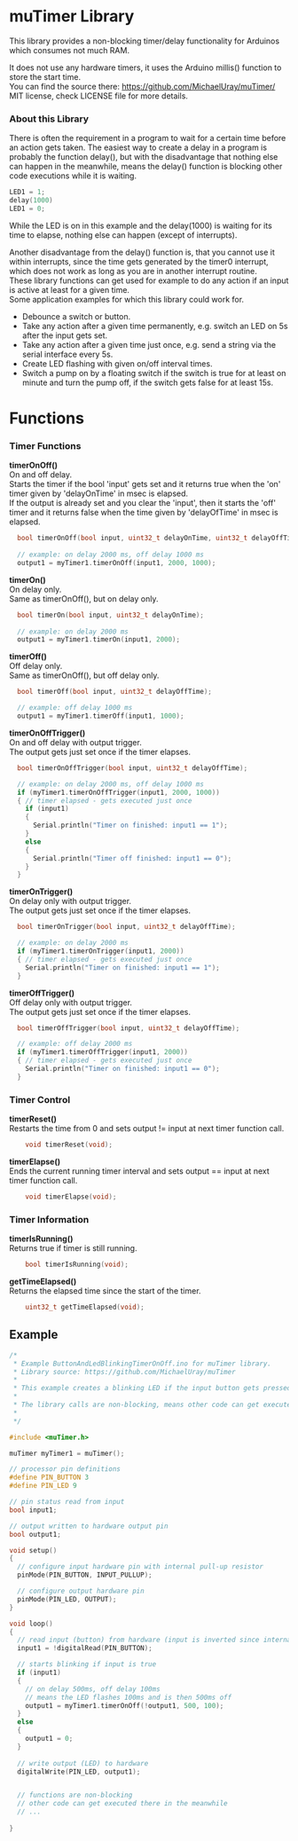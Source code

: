 # muTimer Library #

This library provides a non-blocking timer/delay functionality for Arduinos which consumes not much RAM.

It does not use any hardware timers, it uses the Arduino millis() function to store the start time.\
You can find the source there: https://github.com/MichaelUray/muTimer/ \
MIT license, check LICENSE file for more details.

### About this Library ###

There is often the requirement in a program to wait for a certain time before an action gets taken.
The easiest way to create a delay in a program is probably the function delay(), but with the disadvantage that nothing else can happen in the meanwhile, means the delay() function is blocking other code executions while it is waiting.
```cpp
LED1 = 1;
delay(1000)
LED1 = 0;
```
While the LED is on in this example and the delay(1000) is waiting for its time to elapse, nothing else can happen (except of interrupts).

Another disadvantage from the delay() function is, that you cannot use it within interrupts, since the time gets generated by the timer0 interrupt, which does not work as long as you are in another interrupt routine.\
These library functions can get used for example to do any action if an input is active at least for a given time.\
Some application examples for which this library could work for.
- Debounce a switch or button.
- Take any action after a given time permanently, e.g. switch an LED on 5s after the input gets set.
- Take any action after a given time just once, e.g. send a string via the serial interface every 5s.
- Create LED flashing with given on/off interval times.
- Switch a pump on by a floating switch if the switch is true for at least on minute and turn the pump off, if the switch gets false for at least 15s.


# Functions

### Timer Functions ###

**timerOnOff()**\
On and off delay.\
Starts the timer if the bool 'input' gets set and it returns true when the 'on' timer given by 'delayOnTime' in msec is elapsed.\
If the output is already set and you clear the 'input', then it starts the 'off' timer and it returns false when the time given by 'delayOfTime' in msec is elapsed.
```cpp
  bool timerOnOff(bool input, uint32_t delayOnTime, uint32_t delayOffTime);
  
  // example: on delay 2000 ms, off delay 1000 ms
  output1 = myTimer1.timerOnOff(input1, 2000, 1000);
```

**timerOn()**\
On delay only.\
Same as timerOnOff(), but on delay only.
```cpp
  bool timerOn(bool input, uint32_t delayOnTime);
  
  // example: on delay 2000 ms
  output1 = myTimer1.timerOn(input1, 2000);
```

**timerOff()**\
Off delay only.\
Same as timerOnOff(), but off delay only.
```cpp
  bool timerOff(bool input, uint32_t delayOffTime);

  // example: off delay 1000 ms
  output1 = myTimer1.timerOff(input1, 1000);
```

**timerOnOffTrigger()**\
On and off delay with output trigger.\
The output gets just set once if the timer elapses.
```cpp
  bool timerOnOffTrigger(bool input, uint32_t delayOffTime);

  // example: on delay 2000 ms, off delay 1000 ms
  if (myTimer1.timerOnOffTrigger(input1, 2000, 1000))
  { // timer elapsed - gets executed just once
    if (input1)
    {
      Serial.println("Timer on finished: input1 == 1");
    }
    else
    {
      Serial.println("Timer off finished: input1 == 0");
    }
  }
```

**timerOnTrigger()**\
On delay only with output trigger.\
The output gets just set once if the timer elapses.
```cpp
  bool timerOnTrigger(bool input, uint32_t delayOffTime);

  // example: on delay 2000 ms
  if (myTimer1.timerOnTrigger(input1, 2000))
  { // timer elapsed - gets executed just once
    Serial.println("Timer on finished: input1 == 1");
  }
```

**timerOffTrigger()**\
Off delay only with output trigger.\
The output gets just set once if the timer elapses.
```cpp
  bool timerOffTrigger(bool input, uint32_t delayOffTime);

  // example: off delay 2000 ms
  if (myTimer1.timerOffTrigger(input1, 2000))
  { // timer elapsed - gets executed just once
    Serial.println("Timer on finished: input1 == 0");
  }
```

### Timer Control ###
**timerReset()**\
Restarts the time from 0 and sets output != input at next timer function call.
```cpp
    void timerReset(void);
```

**timerElapse()**\
Ends the current running timer interval and sets output == input at next timer function call.
```cpp
    void timerElapse(void);
```

### Timer Information ###

**timerIsRunning()**\
Returns true if timer is still running.
```cpp
    bool timerIsRunning(void);
```
**getTimeElapsed()**\
Returns the elapsed time since the start of the timer.
```cpp
    uint32_t getTimeElapsed(void);
```

## Example ##

```cpp
/*
 * Example ButtonAndLedBlinkingTimerOnOff.ino for muTimer library.
 * Library source: https://github.com/MichaelUray/muTimer
 * 
 * This example creates a blinking LED if the input button gets pressed.
 * 
 * The library calls are non-blocking, means other code can get executed while the time duration is running.
 * 
 */

#include <muTimer.h>

muTimer myTimer1 = muTimer();

// processor pin definitions
#define PIN_BUTTON 3
#define PIN_LED 9

// pin status read from input
bool input1;

// output written to hardware output pin
bool output1;

void setup()
{
  // configure input hardware pin with internal pull-up resistor
  pinMode(PIN_BUTTON, INPUT_PULLUP);

  // configure output hardware pin
  pinMode(PIN_LED, OUTPUT);
}

void loop()
{
  // read input (button) from hardware (input is inverted since internal pull-up resistor gets used)
  input1 = !digitalRead(PIN_BUTTON);

  // starts blinking if input is true
  if (input1)
  {
    // on delay 500ms, off delay 100ms
    // means the LED flashes 100ms and is then 500ms off
    output1 = myTimer1.timerOnOff(!output1, 500, 100);
  }
  else
  {
    output1 = 0;
  }
  
  // write output (LED) to hardware
  digitalWrite(PIN_LED, output1);


  // functions are non-blocking
  // other code can get executed there in the meanwhile
  // ...
  
}
```

